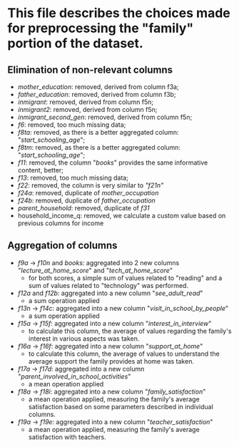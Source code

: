 # This file describes the choices made for preprocessing the "family" portion of the dataset.

## Elimination of non-relevant columns
- _mother_education_: removed, derived from column f3a;
- _father_education_: removed, derived from column f3b;
- _inmigrant_: removed, derived from column f5n;
- _inmigrant2_: removed, derived from column f5n;
- _inmigrant_second_gen_: removed, derived from column f5n;
- _f6_: removed, too much missing data;
- _f8ta_: removed, as there is a better aggregated column: "_start_schooling_age_";
- _f8tm_: removed, as there is a better aggregated column: "_start_schooling_age_";
- _f11_: removed, the column "_books_" provides the same informative content, better;
- _f13_: removed, too much missing data;
- _f22_: removed, the column is very similar to _"f21n"_
- _f24a_: removed, duplicate of _mother_occupation_
- _f24b_: removed, duplicate of _father_occupation_
- _parent_household_: removed, duplicate of _f31_
- household_income_q: removed, we calculate a custom value based on previous columns for income

## Aggregation of columns
- _f9a_ -> _f10n_ and _books_: aggregated into 2 new columns "_lecture_at_home_score_" and "_tech_at_home_score_"
  - for both scores, a simple sum of values related to "reading" and a sum of values related to "technology" was performed.
- _f12a_ and _f12b_: aggregated into a new column "_see_adult_read_"
  - a sum operation applied
- _f13n_ -> _f14c_: aggregated into a new column "_visit_in_school_by_people_"
  - a sum operation applied
- _f15a_ -> _f15f_: aggregated into a new column "_interest_in_interview_"
  - to calculate this column, the average of values regarding the family's interest in various aspects was taken.
- _f16a_ -> _f16f_: aggregated into a new column "_support_at_home_"
  - to calculate this column, the average of values to understand the average support the family provides at home was taken.
- _f17a_ -> _f17d_: aggregated into a new column "_parent_involved_in_school_activities_"
  - a mean operation applied
- _f18a_ -> _f18i_: aggregated into a new column "_family_satisfaction_"
  - a mean operation applied, measuring the family's average satisfaction based on some parameters described in individual columns.
- _f19a_ -> _f19e_: aggregated into a new column "_teacher_satisfaction_"
  - a mean operation applied, measuring the family's average satisfaction with teachers.